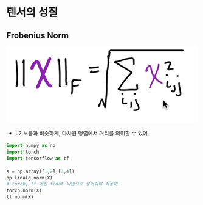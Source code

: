 # 텐서의 성질

## Frobenius Norm

![img_6.png](img_6.png)

- L2 노름과 비슷하게, 다차원 행렬에서 거리를 의미할 수 있어

```python
import numpy as np
import torch
import tensorflow as tf

X = np.array([1,2],[3,4])
np.linalg.norm(X)
# torch, tf 에선 float 타입으로 넣어줘야 작동해. 
torch.norm(X)
tf.norm(X)


```